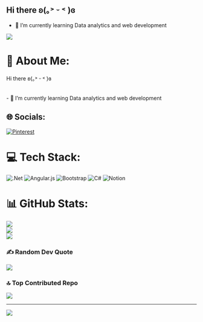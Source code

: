 ## Hi there ʚ(｡˃ ᵕ ˂ )ɞ


- 🌱 I’m currently learning Data analytics and web development

<!-- GitHub stats from https://github.com/anuraghazra/github-readme-stats -->
![](https://github-readme-stats.vercel.app/api?username=Koronuma4Dev&theme=radical&hide_border=false&include_all_commits=true&count_private=true)<br/>


# 💫 About Me:
  Hi there ʚ(｡˃ ᵕ ˂ )ɞ<br><br><br>- 🌱 I’m currently learning Data analytics and web development<br>


## 🌐 Socials:
[![Pinterest](https://img.shields.io/badge/Pinterest-%23E60023.svg?logo=Pinterest&logoColor=white)](https://pinterest.com/Gotchalovebyme) 

# 💻 Tech Stack:
![.Net](https://img.shields.io/badge/.NET-5C2D91?style=for-the-badge&logo=.net&logoColor=white) ![Angular.js](https://img.shields.io/badge/angular.js-%23E23237.svg?style=for-the-badge&logo=angularjs&logoColor=white) ![Bootstrap](https://img.shields.io/badge/bootstrap-%238511FA.svg?style=for-the-badge&logo=bootstrap&logoColor=white) ![C#](https://img.shields.io/badge/c%23-%23239120.svg?style=for-the-badge&logo=csharp&logoColor=white) ![Notion](https://img.shields.io/badge/Notion-%23000000.svg?style=for-the-badge&logo=notion&logoColor=white)
# 📊 GitHub Stats:
![](https://github-readme-stats.vercel.app/api?username=Koronuma4Dev&theme=calm_pink&hide_border=false&include_all_commits=false&count_private=false)<br/>
![](https://github-readme-streak-stats.herokuapp.com/?user=Koronuma4Dev&theme=calm_pink&hide_border=false)<br/>
![](https://github-readme-stats.vercel.app/api/top-langs/?username=Koronuma4Dev&theme=calm_pink&hide_border=false&include_all_commits=false&count_private=false&layout=compact)

### ✍️ Random Dev Quote
![](https://quotes-github-readme.vercel.app/api?type=horizontal&theme=radical)

### 🔝 Top Contributed Repo
![](https://github-contributor-stats.vercel.app/api?username=Koronuma4Dev&limit=5&theme=dark&combine_all_yearly_contributions=true)

---
[![](https://visitcount.itsvg.in/api?id=Koronuma4Dev&icon=0&color=0)](https://visitcount.itsvg.in)

<!-- Proudly created with GPRM ( https://gprm.itsvg.in ) -->



